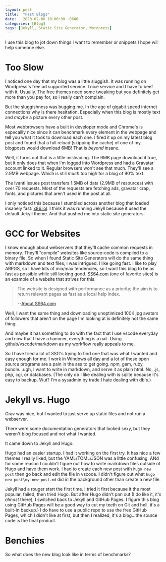 ```yaml
---
layout: post
title:  "Fast Blogs"
date:   2020-02-08 10:00:00 -0600
categories: [Blog]
tags: [Jekyll, Static Site Generator, Wordpress]
---
```


I use this blog to jot down things I want to remember or snippets I hope will help someone else.

# Too Slow

I noticed one day that my blog was a little sluggish. It was running on Wordpress's free ad supported service. I nice service and I have to beef with it. Usually. The free themes need some tweaking but you definitely get more than you pay for, so I really can't complain.

But the sluggishness was bugging me. In the age of gigabit speed internet connections why is there hesitation. Especially when this blog is mostly text and _maybe_ a picture every other post.

Most webbrowsers have a built in developer mode and Chrome's is especailly nice since it can benchmark every element in the webpage and tell you what it took to download each one. I fired it up on my latest blog post and found that a full reload (skipping the cache) of one of my blogposts would download 6MB! That is *beyond* insane.

Well, it turns out that is a little misleading. The 6MB page download it true, but it only does that when I'm logged into Wordpress and had a Gravatar account linked to it. Regular browsers won't see that much. They'll see a 2.9MB webpage. Which is still _much_ too high for a blog of 90% text.

The Ivanti Issues post transfers 1.5MB of data (2.9MB of resources) with over 70 requests. Most of the requests are fetching ads, gravatar crap, fonts, and pictures that aren't used in the post at all.

I only noticed this because I stumbled across another blog that loaded insanely fast: [x86.lol](https://x86.lol). I think it was running Jekyll because it used the default Jekyll theme. And that pushed me into static site generators.

# GCC for Websites

I know enough about webservers that they'll cache common requests in memory. They'll "compile" websites like source-code is compiled to a binary file. So when I found Static Site Generators will do the same thing with markdown and text files, I was intrigued. I like going fast. I like to play ARPGS, so I have lots of min/max tendencies, so I want this blog to be as fast as possible while still looking good. [SS64.com](http://ss64.com) (one of favorite sites) is an example of a website that strives for this.

> The website is designed with performance as a priority; the aim is to return relevant pages as fast as a local help index.
> 
> --[About SS64.com](https://ss64.com/docs/)

Well, I want the same thing and downloading unoptimized 100K jpg avatars of followers that aren't on the page I'm looking at is definitely not the same thing.

And maybe it has something to do with the fact that I use vscode everyday and now that I have a hammer, everything is a nail. Using github/vscode/markdown as my workflow really appeals to me.

So I have tried a lot of SSG's trying to find one that was what I wanted and easy enough for me. I work in Windows all day and a lot of these open source programs are a pain in the ass to get going. npm, gem, ruby, bundle...ugh, I want to write in markdown, and serve it as plain html. No, .js, php, cgi, or databases. (The only db I like dealing with is sqlite because it's easy to backup. Wut? I'm a sysadmin by trade I hate dealing with db's.)

# Jekyll vs. Hugo

Grav was nice, but I wanted to just serve up static files and not run a webserver.

There were some documentation generators that looked sexy, but they weren't blog focused and not what I wanted.

It came down to Jekyll and Hugo.

Hugo had an easier startup. I had it working on the first try. It has nice a few themes I really liked, but the YAML/TOML/JSON was a little confusing. ANd for some reason I couldn't figure out how to write markdown files outside of Hugo and have them work. I had to create each new post with `hugo new post` then go back and edit the file in vscode. I didn't figure out what `hugo new post\my-new-post.md` did in the background other than create a new file.

Jekyll had a rouger start the first time. I tried it first because it the most popular, failed, then tried Hugo. But after Hugo didn't pan out (I do like it, it's _almost_ there), I switched back to Jekyll and GitHub Pages. I figure this blog using GitHub Pages will be a good way to cut my teeth on Git and hell, it's a built-in backup.) I do have to use a public repo to use the free GitHub Pages, which I didn't like at first, but then I realized, it's a blog...the source code is the final product.

# Benchies

So what does the new blog look like in terms of benchmarks?
